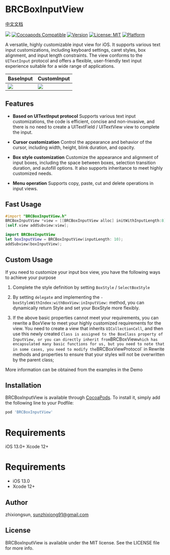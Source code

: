 # BRCBoxInputView

<a href="./REAMDE_CH.md">中文文档</a>

![](https://img.shields.io/github/v/tag/jaychou202302/BRCBoxInputView?label=Version)
[![Cocoapods Compatible](https://img.shields.io/badge/cocoapods-Compatible-brightgreen.svg)](https://cocoapods.org/pods/BRCBoxInputView)
[![Version](https://img.shields.io/cocoapods/v/BRCBoxInputView.svg?style=flat)](https://cocoapods.org/pods/BRCBoxInputView)
[![License: MIT](https://img.shields.io/badge/License-MIT-black.svg)](https://opensource.org/licenses/MIT)
[![Platform](https://img.shields.io/cocoapods/p/BRCBoxInputView.svg?style=flat)](https://cocoapods.org/pods/BRCBoxInputView)

A versatile, highly customizable input view for iOS. It supports various text input customizations, including keyboard settings, caret styles, box alignment, and input length constraints. The view conforms to the `UITextInput` protocol and offers a flexible, user-friendly text input experience suitable for a wide range of applications.

<table>
    <thead>
        <tr>
            <th>BaseInput</th>
            <th>CustomInput</th>
        </tr>
    </thead>
    <tbody>
        <tr>
            <td>
                <img src="https://jaychou202302.github.io/media/BRCBoxInputView/main.PNG"/>
            </td>
            <td>
                <img src="https://jaychou202302.github.io/media/BRCBoxInputView/test.PNG"/>
            </td>
        </tr>
    </tbody>
</table>

## Features

- **Based on UITextInput protocol**
  Supports various text input customizations, the code is efficient, concise and non-invasive, and there is no need to create a UITextField / UITextView view to complete the input.

- **Cursor customization**
  Control the appearance and behavior of the cursor, including width, height, blink duration, and opacity.

- **Box style customization**
  Customize the appearance and alignment of input boxes, including the space between boxes, selection transition duration, and autofill options. It also supports inheritance to meet highly customized needs.

- **Menu operation**
  Supports copy, paste, cut and delete operations in input views.

## Fast Usage

```objective-c
#import "BRCBoxInputView.h"
BRCBoxInputView *view = [[BRCBoxInputView alloc] initWithInputLength:8];
[self.view addSubview:view];
```

```swift
import BRCBoxInputView
let boxInputView = BRCBoxInputView(inputLength: 10);
addSubview(boxInputView);
```

## Custom Usage

If you need to customize your input box view, you have the following ways to achieve your purpose

1. Complete the style definition by setting `BoxStyle` / `SelectBoxStyle`

2. By setting `delegate` and implementing the `-boxStyleWithIndex:withBoxView:inInputView:` method, you can dynamically return Style and set your BoxStyle more flexibly.

3. If the above basic properties cannot meet your requirements, you can rewrite a BoxView to meet your highly customized requirements for the view. You need to create a view that inherits `UICollectionCell`, and then use this newly created ` Class is assigned to the BoxClass property of InputView, or you can directly inherit from `BRCBoxView` which has encapsulated many basic functions for us, but you need to note that in some cases, you need to modify the `BRCBoxViewProtocol` in Rewrite methods and properties to ensure that your styles will not be overwritten by the parent class;

More information can be obtained from the examples in the Demo


## Installation

BRCBoxInputView is available through [CocoaPods](https://cocoapods.org). To install
it, simply add the following line to your Podfile:

```ruby
pod 'BRCBoxInputView'
```

# Requirements
iOS 13.0+
Xcode 12+

# Requirements
-  iOS 13.0
-  Xcode 12+

## Author

zhixiongsun, sunzhixiong91@gmail.com

## License

BRCBoxInputView is available under the MIT license. See the LICENSE file for more info.
